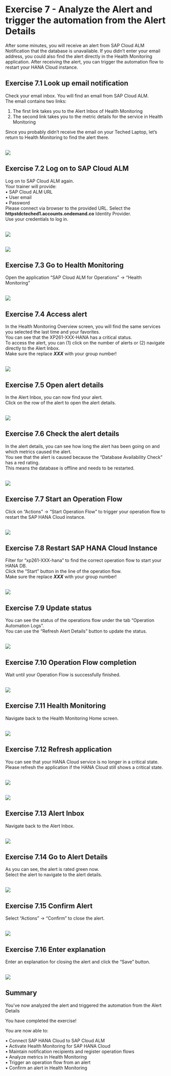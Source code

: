 # Exercise 7 - Analyze the Alert and trigger the automation from the Alert Details

After some minutes, you will receive an alert from SAP Cloud ALM Notification that the database is unavailable. If you didn’t enter your email address, you could also find the alert directly in the Health Monitoring application.
After receiving the alert, you can trigger the automation flow to restart your HANA Cloud instance.

## Exercise 7.1 Look up email notification

Check your email inbox. You will find an email from SAP Cloud ALM.  
The email contains two links:  
1)	The first link takes you to the Alert Inbox of Health Monitoring  
2)	The second link takes you to the metric details for the service in Health Monitoring  

Since you probably didn’t receive the email on your Teched Laptop, let’s return to Health Monitoring to find the alert there.

<br>![](/exercises/ex7/images/Ex7_1.png)

## Exercise 7.2 Log on to SAP Cloud ALM

Log on to SAP Cloud ALM again.  
Your trainer will provide:  
•	SAP Cloud ALM URL  
•	User email  
•	Password  
Please connect via browser to the provided URL. Select the **httpstdcteched1.accounts.ondemand.co** Identity Provider.  
Use your credentials to log in. 

<br>![](/exercises/ex7/images/Ex7_2.png)

<br>![](/exercises/ex7/images/Ex7_3.png)

## Exercise 7.3 Go to Health Monitoring

Open the application “SAP Cloud ALM for Operations” → “Health Monitoring”

<br>![](/exercises/ex7/images/Ex7_4.png)

## Exercise 7.4 Access alert

In the Health Monitoring Overview screen, you will find the same services you selected the last time and your favorites.  
You can see that the XP261-XXX-HANA has a critical status.  
To access the alert, you can (1) click on the number of alerts or (2) navigate directly to the Alert Inbox.  
Make sure the replace _**XXX**_ with your group number!

<br>![](/exercises/ex7/images/Ex7_5.png)

## Exercise 7.5 Open alert details

In the Alert Inbox, you can now find your alert.  
Click on the row of the alert to open the alert details.

<br>![](/exercises/ex7/images/Ex7_6.png)

## Exercise 7.6 Check the alert details

In the alert details, you can see how long the alert has been going on and which metrics caused the alert.  
You see that the alert is caused because the “Database Availability Check” has a red rating.  
This means the database is offline and needs to be restarted.

<br>![](/exercises/ex7/images/Ex7_8.png)

## Exercise 7.7 Start an Operation Flow

Click on “Actions” → “Start Operation Flow” to trigger your operation flow to restart the SAP HANA Cloud instance.

<br>![](/exercises/ex7/images/Ex7_9.png)

## Exercise 7.8 Restart SAP HANA Cloud Instance

Filter for “xp261-XXX-hana” to find the correct operation flow to start your HANA DB.  
Click the “Start” button in the line of the operation flow.  
Make sure the replace _**XXX**_ with your group number!

<br>![](/exercises/ex7/images/Ex7_10.png)

## Exercise 7.9 Update status

You can see the status of the operations flow under the tab “Operation Automation Logs”.  
You can use the “Refresh Alert Details” button to update the status.

<br>![](/exercises/ex7/images/Ex7_11.png)

## Exercise 7.10 Operation Flow completion

Wait until your Operation Flow is successfully finished.

<br>![](/exercises/ex7/images/Ex7_12.png)

## Exercise 7.11 Health Monitoring

Navigate back to the Health Monitoring Home screen.

<br>![](/exercises/ex7/images/Ex7_13.png)

## Exercise 7.12 Refresh application

You can see that your HANA Cloud service is no longer in a critical state.  
Please refresh the application if the HANA Cloud still shows a critical state.

<br>![](/exercises/ex7/images/Ex7_14.png)

<br>![](/exercises/ex7/images/Ex7_15.png)

## Exercise 7.13 Alert Inbox

Navigate back to the Alert Inbox.

<br>![](/exercises/ex7/images/Ex7_16.png)

## Exercise 7.14 Go to Alert Details

As you can see, the alert is rated green now.  
Select the alert to navigate to the alert details.

<br>![](/exercises/ex7/images/Ex7_17.png)

## Exercise 7.15 Confirm Alert

Select “Actions” → “Confirm” to close the alert.

<br>![](/exercises/ex7/images/Ex7_18.png)

## Exercise 7.16 Enter explanation

Enter an explanation for closing the alert and click the “Save” button.

<br>![](/exercises/ex7/images/Ex7_19.png)

## Summary

You've now analyzed the alert and triggered the automation from the Alert Details

You have completed the exercise!

You are now able to:

•	Connect SAP HANA Cloud to SAP Cloud ALM  
•	Activate Health Monitoring for SAP HANA Cloud  
•	Maintain notification recipients and register operation flows  
•	Analyze metrics in Health Monitoring  
•	Trigger an operation flow from an alert  
•	Confirm an alert in Health Monitoring

